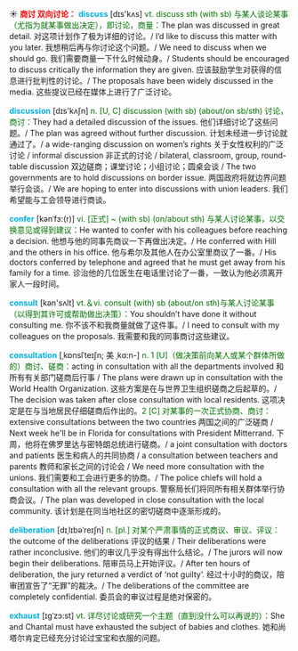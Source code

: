 ☀ <font color="red">**商讨 双向讨论：**</font>
<font color="sky blue">**discuss**</font> [dɪs'kʌs] 
<font color="rgb(227, 108, 9)">vt. discuss sth (with sb) 与某人谈论某事（尤指为就某事做出决定），即讨论，商量：</font>The plan was discussed in great detail. 对这项计划作了极为详细的讨论。/ I’d like to discuss this matter with you later. 我想稍后再与你讨论这个问题。/ We need to discuss when we should go. 我们需要商量一下什么时候动身。/ Students should be encouraged to discuss critically the information they are given. 应该鼓励学生对获得的信息进行批判性的讨论。/ The proposals have been widely discussed in the media. 这些提议已经在媒体上进行了广泛讨论。

<font color="sky blue">**discussion**</font> [dɪs'kʌʃn] 
<font color="rgb(227, 108, 9)">n. [U, C] discussion (with sb) (about/on sb/sth) 讨论，商讨：</font>They had a detailed discussion of the issues. 他们详细讨论了这些问题。/ The plan was agreed without further discussion. 计划未经进一步讨论就通过了。/ a wide-ranging discussion on women’s rights 关于女性权利的广泛讨论 / informal discussion 非正式的讨论 / bilateral, classroom, group, round-table discussion 双边磋商；课堂讨论；小组讨论；圆桌会谈 / The two governments are to hold discussions on border issue. 两国政府将就边界问题举行会谈。/ We are hoping to enter into discussions with union leaders. 我们希望能与工会领导进行商谈。  
           
<font color="sky blue">**confer**</font> [kənˈfɜ:(r)]
<font color="rgb(227, 108, 9)">vi. [正式] ~ (with sb) (on/about sth) 与某人讨论某事，以交换意见或得到建议：</font>He wanted to confer with his colleagues before reaching a decision. 他想与他的同事先商议一下再做出决定。/ He conferred with Hill and the others in his office. 他与希尔及其他人在办公室里商议了一番。/ His doctors conferred by telephone and agreed that he must get away from his family for a time. 诊治他的几位医生在电话里讨论了一番，一致认为他必须离开家人一段时间。

<font color="sky blue">**consult**</font> [kən'sʌlt] 
<font color="rgb(227, 108, 9)">vt.＆vi. consult (with) sb (about/on sth)与某人讨论某事（以得到其许可或帮助做出决策）：</font>You shouldn’t have done it without consulting me. 你不该不和我商量就做了这件事。/ I need to consult with my colleagues on the proposals. 我需要和我的同事商讨这些建议。
                      
<font color="sky blue">**consultation**</font> [ˌkɒnslˈteɪʃn; 美 ˌkɑ:n-]
<font color="rgb(227, 108, 9)">n. 1 [U]（做决策前向某人或某个群体所做的）商讨、磋商：</font>acting in consultation with all the departments involved 和所有有关部门磋商后行事 / The plans were drawn up in consultation with the World Health Organization. 这些方案是在与世界卫生组织磋商之后起草的。/ The decision was taken after close consultation with local residents. 这项决定是在与当地居民仔细磋商后作出的。<font color="rgb(227, 108, 9)">2 [C] 对某事的一次正式协商、商讨：</font>extensive consultations between the two countries 两国之间的广泛磋商 / Next week he'll be in Florida for consultations with President Mitterrand. 下周，他将在佛罗里达与密特朗总统进行磋商。/ a joint consultation with doctors and patients 医生和病人的共同协商 / a consultation between teachers and parents 教师和家长之间的讨论会 / We need more consultation with the unions. 我们需要和工会进行更多的协商。/ The police chiefs will hold a consultation with all the relevant groups. 警察局长们将同所有相关群体举行协商会议。/ The plan was developed in close consultation with the local community. 该计划是在同当地社区的密切磋商中逐渐形成的。
           
<font color="sky blue">**deliberation**</font> [dɪˌlɪbəˈreɪʃn]
<font color="rgb(227, 108, 9)">n. [pl.] 对某个严肃事情的正式商议、审议、评议：</font>the outcome of the deliberations 评议的结果 / Their deliberations were rather inconclusive. 他们的审议几乎没有得出什么结论。/ The jurors will now begin their deliberations. 陪审员马上开始评议。/ After ten hours of deliberation, the jury returned a verdict of ‘not guilty’. 经过十小时的商议，陪审团宣告了“无罪”的裁决。/ The deliberations of the committee are completely confidential. 委员会的审议过程是绝对保密的。

<font color="sky blue">**exhaust**</font> [ɪgˈzɔ:st]
<font color="rgb(227, 108, 9)">vt. 详尽讨论或研究一个主题（直到没什么可以再说的）：</font>She and Chantal must have exhausted the subject of babies and clothes. 她和尚塔尔肯定已经充分讨论过宝宝和衣服的问题。
